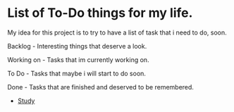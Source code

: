 <h1> List of To-Do things for my life. </h1>

My idea for this project is to try to have a list of task that i need to do, soon.

 Backlog - Interesting things that deserve a look.
 
 Working on - Tasks that im currently working on.
 
 To Do - Tasks that maybe i will start to do soon.
 
 Done - Tasks that are finished and deserved to be remembered.
 

* [Study](https://github.com/Nitto03/To-Do/projects/1)

